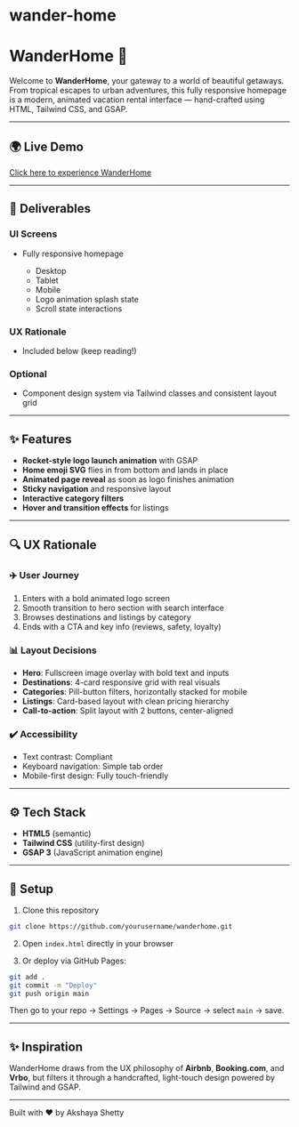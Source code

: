 # wander-home
# WanderHome 🏡

Welcome to **WanderHome**, your gateway to a world of beautiful getaways. From tropical escapes to urban adventures, this fully responsive homepage is a modern, animated vacation rental interface — hand-crafted using HTML, Tailwind CSS, and GSAP.

---

## 🌍 Live Demo

[Click here to experience WanderHome](https://yourusername.github.io/wanderhome)

---

## 📅 Deliverables

### UI Screens

* Fully responsive homepage

  * Desktop
  * Tablet
  * Mobile
  * Logo animation splash state
  * Scroll state interactions

### UX Rationale

* Included below (keep reading!)

### Optional

* Component design system via Tailwind classes and consistent layout grid

---

## ✨ Features

* **Rocket-style logo launch animation** with GSAP
* **Home emoji SVG** flies in from bottom and lands in place
* **Animated page reveal** as soon as logo finishes animation
* **Sticky navigation** and responsive layout
* **Interactive category filters**
* **Hover and transition effects** for listings

---

## 🔍 UX Rationale

### ✈️ User Journey

1. Enters with a bold animated logo screen
2. Smooth transition to hero section with search interface
3. Browses destinations and listings by category
4. Ends with a CTA and key info (reviews, safety, loyalty)

### 📊 Layout Decisions

* **Hero**: Fullscreen image overlay with bold text and inputs
* **Destinations**: 4-card responsive grid with real visuals
* **Categories**: Pill-button filters, horizontally stacked for mobile
* **Listings**: Card-based layout with clean pricing hierarchy
* **Call-to-action**: Split layout with 2 buttons, center-aligned

### ✔️ Accessibility

* Text contrast: Compliant
* Keyboard navigation: Simple tab order
* Mobile-first design: Fully touch-friendly

---

## ⚙️ Tech Stack

* **HTML5** (semantic)
* **Tailwind CSS** (utility-first design)
* **GSAP 3** (JavaScript animation engine)

---

## 🚀 Setup

1. Clone this repository

```bash
git clone https://github.com/yourusername/wanderhome.git
```

2. Open `index.html` directly in your browser

3. Or deploy via GitHub Pages:

```bash
git add .
git commit -m "Deploy"
git push origin main
```

Then go to your repo → Settings → Pages → Source → select `main` → save.

---

## ✨ Inspiration

WanderHome draws from the UX philosophy of **Airbnb**, **Booking.com**, and **Vrbo**, but filters it through a handcrafted, light-touch design powered by Tailwind and GSAP.

---

Built with ❤️ by Akshaya Shetty
